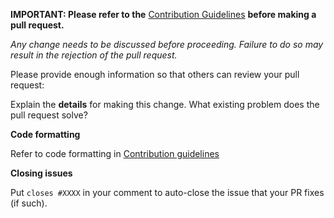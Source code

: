 **IMPORTANT: Please refer to the** [Contribution Guidelines](https://github.com/yedhink/KTU-Java/blob/master/CONTRIBUTING.md) **before making a pull request.**

*Any change needs to be discussed before proceeding. Failure to do so may result in the rejection of the pull request.*

Please provide enough information so that others can review your pull request:

<!-- You can skip this if you're fixing a typo. -->

Explain the **details** for making this change. What existing problem does the pull request solve?

<!-- Example: When "Adding a function to do X", explain why it is necessary to have a way to do X. -->

**Code formatting**

Refer to code formatting in [Contribution guidelines](https://github.com/yedhink/KTU-Java/blob/master/CONTRIBUTING.md)

**Closing issues**

Put `closes #XXXX` in your comment to auto-close the issue that your PR fixes (if such).
